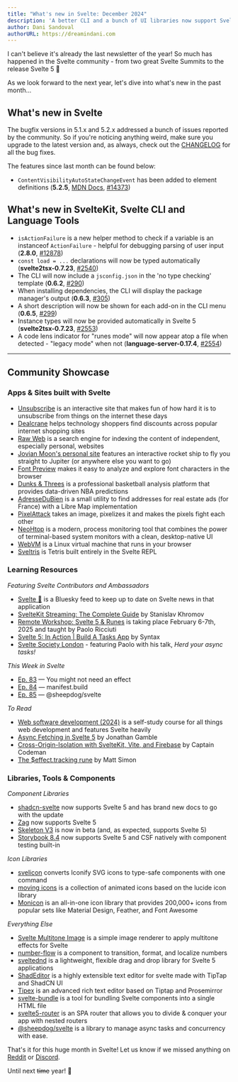 ```yaml
---
title: "What's new in Svelte: December 2024"
description: 'A better CLI and a bunch of UI libraries now support Svelte 5'
author: Dani Sandoval
authorURL: https://dreamindani.com
---
```


I can't believe it's already the last newsletter of the year! So much has happened in the Svelte community - from two great Svelte Summits to the release Svelte 5 🎉

As we look forward to the next year, let's dive into what's new in the past month...

## What's new in Svelte

The bugfix versions in 5.1.x and 5.2.x addressed a bunch of issues reported by the community. So if you're noticing anything weird, make sure you upgrade to the latest version and, as always, check out the [CHANGELOG](https://github.com/sveltejs/svelte/blob/main/packages/svelte/CHANGELOG.md) for all the bug fixes.

The features since last month can be found below:

- `ContentVisibilityAutoStateChangeEvent` has been added to element definitions (**5.2.5**, [MDN Docs](https://developer.mozilla.org/en-US/docs/Web/API/ContentVisibilityAutoStateChangeEvent), [#14373](https://github.com/sveltejs/svelte/pull/14373))


## What's new in SvelteKit, Svelte CLI and Language Tools

- `isActionFailure` is a new helper method to check if a variable is an instanceof `ActionFailure` - helpful for debugging parsing of user input (**2.8.0**, [#12878](https://github.com/sveltejs/kit/pull/12878))
- `const load = ...` declarations will now be typed automatically (**svelte2tsx-0.7.23**, [#2540](https://github.com/sveltejs/language-tools/pull/2540))
- The CLI will now include a `jsconfig.json` in the 'no type checking' template (**0.6.2**, [#290](https://github.com/sveltejs/cli/pull/290))
- When installing dependencies, the CLI will display the package manager's output (**0.6.3**, [#305](https://github.com/sveltejs/cli/pull/305))
- A short description will now be shown for each add-on in the CLI menu (**0.6.5**, [#299](https://github.com/sveltejs/cli/pull/299))
- Instance types will now be provided automatically in Svelte 5 (**svelte2tsx-0.7.23**, [#2553](https://github.com/sveltejs/language-tools/pull/2553))
- A code lens indicator for "runes mode" will now appear atop a file when detected - "legacy mode" when not (**language-server-0.17.4**, [#2554](https://github.com/sveltejs/language-tools/pull/2554))

---

## Community Showcase

### Apps & Sites built with Svelte

- [Unsubscribe](https://unsubscribe.jnr.cx/) is an interactive site that makes fun of how hard it is to unsubscribe from things on the internet these days
- [Dealcrane](https://dealcrane.com/?utm_source=discord&utm_medium=social&utm_campaign=beta_promo&utm_content=svelte) helps technology shoppers find discounts across popular internet shopping sites
- [Raw Web](https://rawweb.org/) is a search engine for indexing the content of independent, especially personal, websites
- [Jovian Moon's personal site](https://github.com/StephenGunn/jovian) features an interactive rocket ship to fly you straight to Jupiter (or anywhere else you want to go)
- [Font Preview](https://github.com/songkeys/font-preview) makes it easy to analyze and explore font characters in the browser
- [Dunks & Threes](https://dunksandthrees.com/) is a professional basketball analysis platform that provides data-driven NBA predictions
- [AdresseDuBien](https://adressedubien.com/) is a small utility to find addresses for real estate ads (for France) with a Libre Map implementation
- [PixelAttack](https://jason1610.github.io/PixelAttack/) takes an image, pixelizes it and makes the pixels fight each other
- [NeoHtop](https://github.com/Abdenasser/neohtop) is a modern, process monitoring tool that combines the power of terminal-based system monitors with a clean, desktop-native UI
- [WebVM](https://github.com/leaningtech/webvm) is a Linux virtual machine that runs in your browser
- [Sveltris](https://svelte.dev/playground/8594eea15c6244908c3efad284fe2aa4?version=5.2.1) is Tetris built entirely in the Svelte REPL

### Learning Resources

_Featuring Svelte Contributors and Ambassadors_

- [Svelte 🧡](https://bsky.app/profile/paolo.ricciuti.me/feed/svelte-feed) is a Bluesky feed to keep up to date on Svelte news in that application
- [SvelteKit Streaming: The Complete Guide](https://khromov.se/sveltekit-streaming-the-complete-guide/) by Stanislav Khromov
- [Remote Workshop: Svelte 5 & Runes](https://ti.to/mainmatter/svelte-5-runes-feb-2025) is taking place February 6-7th, 2025 and taught by Paolo Ricciuti
- [Svelte 5: In Action | Build A Tasks App](https://www.youtube.com/watch?v=uSWMvDPpG0k) by Syntax
- [Svelte Society London](https://www.youtube.com/watch?v=mxM208nCvHc) - featuring Paolo with his talk, *Herd your async tasks!*


_This Week in Svelte_

- [Ep. 83](https://www.youtube.com/watch?v=1a-iKUCF5_g) — You might not need an effect
- [Ep. 84](https://www.youtube.com/watch?v=kVbQyKf4Oe4) — manifest.build
- [Ep. 85](https://www.youtube.com/watch?v=yY963ovcDQ0) — @sheepdog/svelte


_To Read_

- [Web software development (2024)](https://fitech101.aalto.fi/web-software-development/) is a self-study course for all things web development and features Svelte heavily
- [Async Fetching in Svelte 5](https://dev.to/jdgamble555/async-fetching-in-svelte-5-826) by Jonathan Gamble
- [Cross-Origin-Isolation with SvelteKit, Vite, and Firebase](https://www.captaincodeman.com/cross-origin-isolation-with-sveltekit-vite-and-firebase) by Captain Codeman
- [The $effect.tracking rune](https://www.matsimon.dev/blog/svelte-in-depth-effect-tracking) by Matt Simon


### Libraries, Tools & Components

*Component Libraries*
- [shadcn-svelte](https://next.shadcn-svelte.com/) now supports Svelte 5 and has brand new docs to go with the update
- [Zag](https://zagjs.com/overview/introduction) now supports Svelte 5
- [Skeleton V3](https://github.com/skeletonlabs/skeleton/discussions/2919) is now in beta (and, as expected, supports Svelte 5)
- [Storybook 8.4](https://www.reddit.com/r/sveltejs/comments/1gpqusy/storybook_84_release/) now supports Svelte 5 and CSF natively with component testing built-in

*Icon Libraries*
- [svelicon](https://github.com/friendofsvelte/svelicon) converts Iconify SVG icons to type-safe components with one command
- [moving icons](https://www.movingicons.dev/) is a collection of animated icons based on the lucide icon library
- [Monicon](https://github.com/oktaysenkan/monicon) is an all-in-one icon library that provides 200,000+ icons from popular sets like Material Design, Feather, and Font Awesome

*Everything Else*
- [Svelte Multitone Image](https://stephane-vanraes.github.io/svelte-multitoneimage/) is a simple image renderer to apply multitone effects for Svelte
- [number-flow](https://github.com/barvian/number-flow) is a component to transition, format, and localize numbers
- [sveltednd](https://github.com/thisuxhq/SvelteDnD) is a lightweight, flexible drag and drop library for Svelte 5 applications
- [ShadEditor](https://github.com/Tsuzat/ShadEditor) is a highly extensible text editor for svelte made with TipTap and ShadCN UI
- [Tipex](https://www.npmjs.com/package/@friendofsvelte/tipex) is an advanced rich text editor based on Tiptap and Prosemirror
- [svelte-bundle](https://github.com/uhteddy/svelte-bundle) is a tool for bundling Svelte components into a single HTML file
- [svelte5-router](https://github.com/mateothegreat/svelte5-router) is an SPA router that allows you to divide & conquer your app with nested routers
- [@sheepdog/svelte](https://github.com/mainmatter/sheepdog) is a library to manage async tasks and concurrency with ease.

That's it for this huge month in Svelte! Let us know if we missed anything on [Reddit](https://www.reddit.com/r/sveltejs/) or [Discord](https://discord.gg/svelte).

Until next ~~time~~ year! 👋
